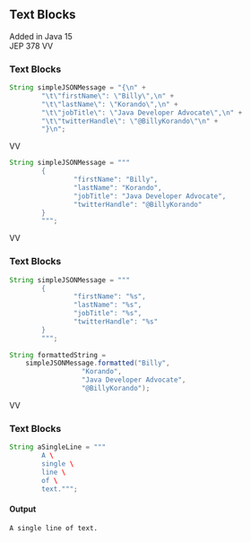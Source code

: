 ## Text Blocks
Added in Java 15 <br/>
JEP 378
VV
### Text Blocks
```java
String simpleJSONMessage = "{\n" + 
		"\t\"firstName\": \"Billy\",\n" +
		"\t\"lastName\": \"Korando\",\n" +
		"\t\"jobTitle\": \"Java Developer Advocate\",\n" +
		"\t\"twitterHandle\": \"@BillyKorando\"\n" +
		"}\n";
```
VV
```java
String simpleJSONMessage = """
		{
		        "firstName": "Billy",
		        "lastName": "Korando",
		        "jobTitle": "Java Developer Advocate",
		        "twitterHandle": "@BillyKorando"
		}
		""";
```
VV
### Text Blocks

```java
String simpleJSONMessage = """
		{
		        "firstName": "%s",
		        "lastName": "%s",
		        "jobTitle": "%s",
		        "twitterHandle": "%s"
		}
		""";
		
String formattedString = 
	simpleJSONMessage.formatted("Billy", 
			      "Korando", 
			      "Java Developer Advocate", 
			      "@BillyKorando");
```

VV
### Text Blocks

```java
String aSingleLine = """
		A \
		single \
		line \
		of \
		text.""";
```

#### Output

```
A single line of text.
```